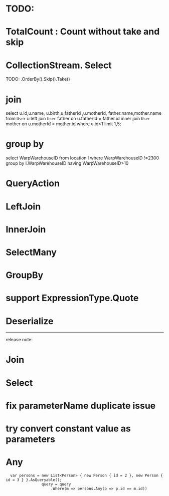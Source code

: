 ﻿
# TODO: 

# TotalCount  : Count without take and skip

# CollectionStream. Select
TODO: .OrderBy().Skip().Take()

# join
select u.id,u.name, u.birth,u.fatherId ,u.motherId, father.name,mother.name
from `User` u
left join `User` father on u.fatherId = father.id 
inner join `User` mother on u.motherId = mother.id
where u.id>1 
limit 1,5;

# group by
select WarpWarehouseID 
from location l where WarpWarehouseID !=2300
group by l.WarpWarehouseID having WarpWarehouseID>10


# QueryAction

# LeftJoin
# InnerJoin

# SelectMany

# GroupBy 


# support ExpressionType.Quote

# Deserialize


-------------
release note: 

# Join 
# Select


# fix parameterName duplicate issue
# try convert constant value as parameters

# Any
      var persons = new List<Person> { new Person { id = 2 }, new Person { id = 3 } }.AsQueryable();
                    query = query
                        .Where(m => persons.Any(p => p.id == m.id))